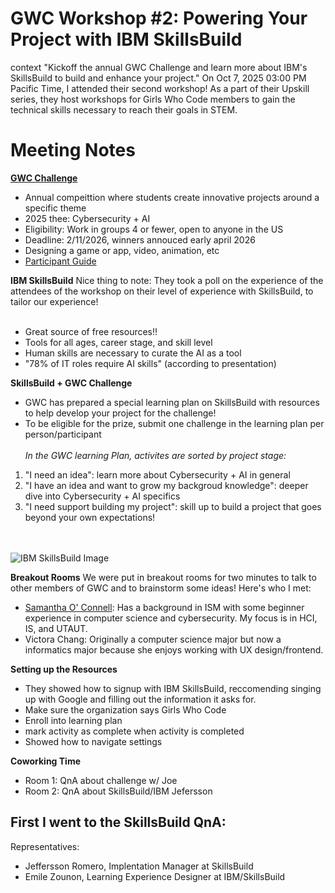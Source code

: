 # GWC Workshop #2: Powering Your Project with IBM SkillsBuild
context
"Kickoff the annual GWC Challenge and learn more about IBM's SkillsBuild to build and enhance your project."
On Oct 7, 2025 03:00 PM Pacific Time, I attended their second workshop! As a part of their Upskill series, they host workshops for Girls Who Code members to gain the technical skills necessary to reach their goals in STEM.  
# Meeting Notes
**[GWC Challenge](https://girlswhocode.com/programs/gwc-challenges)**
- Annual compeittion where students create innovative projects around a specific theme
- 2025 thee: Cybersecurity + AI
- Eligibility: Work in groups 4 or fewer, open to anyone in the US
- Deadline: 2/11/2026, winners annouced early april 2026
- Designing a game or app, video, animation, etc
- [Participant Guide](https://docs.google.com/presentation/d/1IXX0msbDPPTIWV7TqqQ5CqAJmyB7nngAfEewGANgFVw/copy)

**IBM SkillsBuild**
Nice thing to note: They took a poll on the experience of the attendees of the workshop on their level of experience with SkillsBuild, to tailor our experience! <br><br>
- Great source of free resources!!
- Tools for all ages, career stage, and skill level
- Human skills are necessary to curate the AI as a tool
- "78% of IT roles require AI skills" (according to presentation)

**SkillsBuild + GWC Challenge**
- GWC has prepared a special learning plan on SkillsBuild with resources to help develop your project for the challenge!
- To be eligible for the prize, submit one challenge in the learning plan per person/participant
<br><Br>
*In the GWC learning Plan, activites are sorted by project stage:*
1. "I need an idea": learn more about Cybersecurity + AI in general
2. "I have an idea and want to grow my backgroud knowledge": deeper dive into Cybersecurity + AI specifics
3. "I need support building my project": skill up to build a project that goes beyond your own expectations! 

<br><br>
![IBM SkillsBuild Image](https://www.google.com/url?sa=i&url=https%3A%2F%2Fcityandguildsfoundation.org%2Four-partners%2Fibm-skillsbuild%2F&psig=AOvVaw27fSbdRNFjdUSlsmUfAZga&ust=1759961631545000&source=images&cd=vfe&opi=89978449&ved=0CBYQjRxqFwoTCLiQ0pCOk5ADFQAAAAAdAAAAABAK)

**Breakout Rooms**
We were put in breakout rooms for two minutes to talk to other members of GWC and to brainstorm some ideas! Here's who I met: 
- [Samantha O' Connell](https://www.linkedin.com/in/samantha-oconnell): Has a background in ISM with some beginner experience in computer science and cybersecurity. My focus is in HCI, IS, and UTAUT.
- Victora Chang: Originally a computer science major but now a informatics major because she enjoys working with UX design/frontend.

**Setting up the Resources**
- They showed how to signup with IBM SkillsBuild, reccomending singing up with Google and filling out the information it asks for.
- Make sure the organization says Girls Who Code
- Enroll into learning plan
- mark activity as complete when activity is completed
- Showed how to navigate settings

**Coworking Time**
- Room 1: QnA about challenge w/ Joe
- Room 2: QnA about SkillsBuild/IBM Jefersson 

First I went to the SkillsBuild QnA:
- 

Representatives:
- Jeffersson Romero, Implentation Manager at SkillsBuild
- Emile Zounon, Learning Experience Designer at IBM/SkillsBuild
